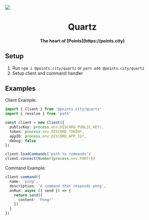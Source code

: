 ![](https://files.atik.cc/u/g5x8wAFT4.png)

<h1 align="center"><strong>Quartz</strong></h1>

<h4 align="center">The heart of [Points](https://points.city)</h4>

## Setup

1.  Run `npm i @points.city/quartz` or `yarn add @points.city/quartz`
2.  Setup client and command handler

## Examples

Client Example:

```ts
import { Client } from '@points.city/quartz'
import { resolve } from 'path'

const client = new Client({
  publicKey: process.env.DISCORD_PUBLIC_KEY!,
  token: process.env.DISCORD_TOKEN!,
  appID: process.env.DISCORD_APP_ID!,
  debug: false
})

client.loadCommands('path to commands')
client.connect(Number(process.env.PORT!))
```

Command Example:

```ts
client.command({
  name: 'ping',
  description: 'A command that responds pong',
  onRun: async ({ send }) => {
    return send({
      content: 'Pong!'
    })
  }
})
```
